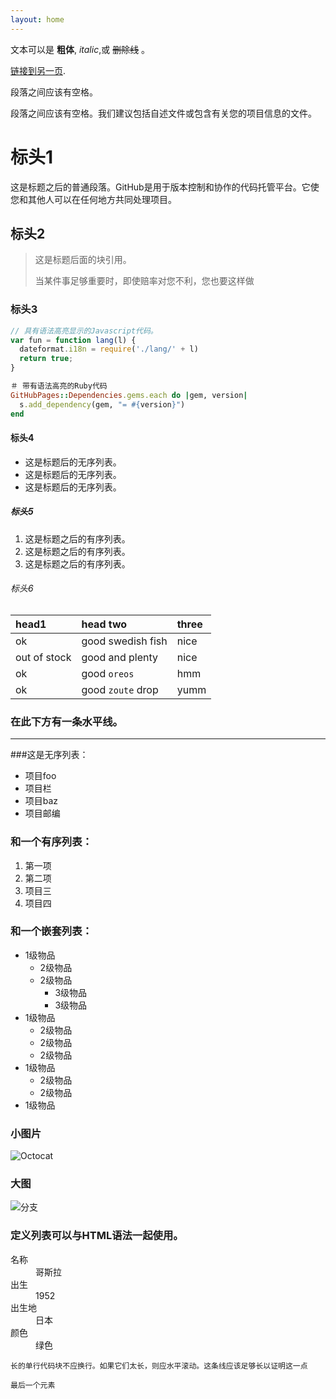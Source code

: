 ```yaml
---
layout: home
---
```


文本可以是 **粗体**, _italic_,或 ~~删除线~~ 。

[链接到另一页](./another-page.html).

段落之间应该有空格。

段落之间应该有空格。我们建议包括自述文件或包含有关您的项目信息的文件。

# 标头1

这是标题之后的普通段落。GitHub是用于版本控制和协作的代码托管平台。它使您和其他人可以在任何地方共同处理项目。

## 标头2

> 这是标题后面的块引用。
>
> 当某件事足够重要时，即使赔率对您不利，您也要这样做

### 标头3

```js
// 具有语法高亮显示的Javascript代码。
var fun = function lang(l) {
  dateformat.i18n = require('./lang/' + l)
  return true;
}
```

```ruby
＃ 带有语法高亮的Ruby代码
GitHubPages::Dependencies.gems.each do |gem, version|
  s.add_dependency(gem, "= #{version}")
end
```

#### 标头4

*  这是标题后的无序列表。
*  这是标题后的无序列表。
*  这是标题后的无序列表。

##### 标头5

1.  这是标题之后的有序列表。
2.  这是标题之后的有序列表。
3.  这是标题之后的有序列表。

###### 标头6

| head1        | head two          | three |
|:-------------|:------------------|:------|
| ok           | good swedish fish | nice  |
| out of stock | good and plenty   | nice  |
| ok           | good `oreos`      | hmm   |
| ok           | good `zoute` drop | yumm  |

### 在此下方有一条水平线。

***

###这是无序列表：

*  项目foo
*  项目栏
*  项目baz
*  项目邮编

### 和一个有序列表：

1.  第一项
1.  第二项
1.  项目三
1.  项目四

### 和一个嵌套列表：

- 1级物品
  - 2级物品
  - 2级物品
    - 3级物品
    - 3级物品
- 1级物品
  - 2级物品
  - 2级物品
  - 2级物品
- 1级物品
  - 2级物品
  - 2级物品
- 1级物品

### 小图片

![Octocat](https://github.githubassets.com/images/icons/emoji/octocat.png)

### 大图

![分支](https://guides.github.com/activities/hello-world/branching.png)


### 定义列表可以与HTML语法一起使用。

<dl>
<dt>名称</dt>
<dd>哥斯拉</dd>
<dt>出生</dt>
<dd> 1952 </dd>
<dt>出生地</dt>
<dd>日本</dd>
<dt>颜色</dt>
<dd>绿色</dd>
</dl>

```
长的单行代码块不应换行。如果它们太长，则应水平滚动。这条线应该足够长以证明这一点
```

```
最后一个元素
```
